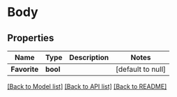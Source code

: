 # Body

## Properties
Name | Type | Description | Notes
------------ | ------------- | ------------- | -------------
**Favorite** | **bool** |  | [default to null]

[[Back to Model list]](../README.md#documentation-for-models) [[Back to API list]](../README.md#documentation-for-api-endpoints) [[Back to README]](../README.md)


